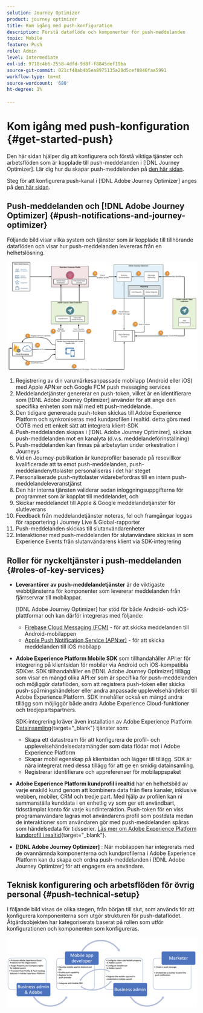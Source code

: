 ```yaml
---
solution: Journey Optimizer
product: journey optimizer
title: Kom igång med push-konfiguration
description: Förstå dataflöde och komponenter för push-meddelanden
topic: Mobile
feature: Push
role: Admin
level: Intermediate
exl-id: 9718c4b6-2558-4dfd-9d8f-f8845def19ba
source-git-commit: 021cf48ab4b5ea8975135a20d5cef8846faa5991
workflow-type: tm+mt
source-wordcount: '680'
ht-degree: 1%

---
```


# Kom igång med push-konfiguration {#get-started-push}

Den här sidan hjälper dig att konfigurera och förstå viktiga tjänster och arbetsflöden som är kopplade till push-meddelanden i [!DNL Journey Optimizer]. Lär dig hur du skapar push-meddelanden på [den här sidan](../messages/create-push.md).

Steg för att konfigurera push-kanal i [!DNL Adobe Journey Optimizer] anges på [den här sidan](push-configuration.md).

## Push-meddelanden och [!DNL Adobe Journey Optimizer] {#push-notifications-and-journey-optimizer}

Följande bild visar vilka system och tjänster som är kopplade till tillhörande dataflöden och visar hur push-meddelanden levereras från en helhetslösning.

![](assets/push-flow.png)

1. Registrering av din varumärkesanpassade mobilapp (Android eller iOS) med Apple APN:er och Google FCM push messaging services
1. Meddelandetjänster genererar en push-token, vilket är en identifierare som [!DNL Adobe Journey Optimizer] använder för att ange den specifika enheten som mål med ett push-meddelande.
1. Den tidigare genererade push-token skickas till Adobe Experience Platform och synkroniseras med kundprofilen i realtid. detta görs med OOTB med ett enkelt sätt att integrera klient-SDK
1. Push-meddelanden skapas i [!DNL Adobe Journey Optimizer], skickas push-meddelanden mot en kanalyta (d.v.s. meddelandeförinställning)
1. Push-meddelanden kan finnas på arbetsytan under orkestration i Journeys
1. Vid en Journey-publikation är kundprofiler baserade på resevillkor kvalificerade att ta emot push-meddelanden, push-meddelandenyttolaster personaliseras i det här steget
1. Personaliserade push-nyttolaster vidarebefordras till en intern push-meddelandeleveranstjänst
1. Den här interna tjänsten validerar sedan inloggningsuppgifterna för programmet som är kopplat till meddelandet, och
1. Skickar meddelandet till Apple &amp; Google meddelandetjänster för slutleverans
1. Feedback från meddelandetjänster noteras, fel och framgångar loggas för rapportering i Journey Live &amp; Global-rapporter
1. Push-meddelanden skickas till slutanvändarenheter
1. Interaktioner med push-meddelanden för slutanvändare skickas in som Experience Events från slutanvändarens klient via SDK-integrering

## Roller för nyckeltjänster i push-meddelanden {#roles-of-key-services}

* **Leverantörer av push-meddelandetjänster** är de viktigaste webbtjänsterna för komponenter som levererar meddelanden från fjärrservrar till mobilappar.

   [!DNL Adobe Journey Optimizer]  har stöd för både Android- och iOS-plattformar och kan därför integreras med följande:
   * [Firebase Cloud Messaging (FCM)](https://firebase.google.com/docs/cloud-messaging) - för att skicka meddelanden till Android-mobilappen
   * [Apple Push Notification Service (APN:er)](https://developer.apple.com/library/archive/documentation/NetworkingInternet/Conceptual/RemoteNotificationsPG/APNSOverview.html) - för att skicka meddelanden till iOS mobilapp

* **Adobe Experience Platform Mobile SDK** som tillhandahåller API:er för integrering på klientsidan för mobiler via Android och iOS-kompatibla SDK:er. SDK tillhandahåller en [!DNL Adobe Journey Optimizer] tillägg som visar en mängd olika API:er som är specifika för push-meddelanden och möjliggör dataflöden, som att registrera push-token eller skicka push-spårningshändelser eller andra anpassade upplevelsehändelser till Adobe Experience Platform. SDK innehåller också en mängd andra tillägg som möjliggör både andra Adobe Experience Cloud-funktioner och tredjepartspartners.

   SDK-integrering kräver även installation av Adobe Experience Platform [Datainsamling](https://experienceleague.adobe.com/docs/experience-platform/tags/home.html?lang=sv){target=&quot;_blank&quot;} tjänster som:

   * Skapa ett datastream för att konfigurera de profil- och upplevelsehändelsedatamängder som data flödar mot i Adobe Experience Platform
   * Skapar mobil egenskap på klientsidan och lägger till tillägg. SDK är nära integrerat med dessa tillägg för att ge en smidig datainsamling.
   * Registrerar identifierare och appreferenser för mobilappspaket

* **Adobe Experience Platform kundprofil i realtid**  har en helhetsbild av varje enskild kund genom att kombinera data från flera kanaler, inklusive webben, mobiler, CRM och tredje part. Med hjälp av profilen kan ni sammanställa kunddata i en enhetlig vy som ger ett användbart, tidsstämplat konto för varje kundinteraktion. Push-token för en viss programanvändare lagras mot användarens profil som postdata medan de interaktioner som användaren gör med push-meddelanden spåras som händelsedata för tidsserier. [Läs mer om Adobe Experience Platform kundprofil i realtid](https://experienceleague.adobe.com/docs/experience-platform/profile/home.html?lang=sv){target=&quot;_blank&quot;}.

* **[!DNL Adobe Journey Optimizer]** : När mobilappen har integrerats med de ovannämnda komponenterna och kundprofilerna i Adobe Experience Platform kan du skapa och ordna push-meddelanden i [!DNL Adobe Journey Optimizer] för att engagera era användare.

## Teknisk konfigurering och arbetsflöden för övrig personal {#push-technical-setup}

I följande bild visas de olika stegen, från början till slut, som används för att konfigurera komponenterna som utgör strukturen för push-dataflödet. Åtgärdsobjekten har kategoriserats baserat på rollen som utför konfigurationen och komponenten som konfigureras.

![](assets/user-flow.png)
